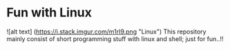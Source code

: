 # Fun with Linux

![alt text] (https://i.stack.imgur.com/m1rI9.png "Linux") This repository mainly consist of short programming stuff with linux and shell; just for fun..!!

